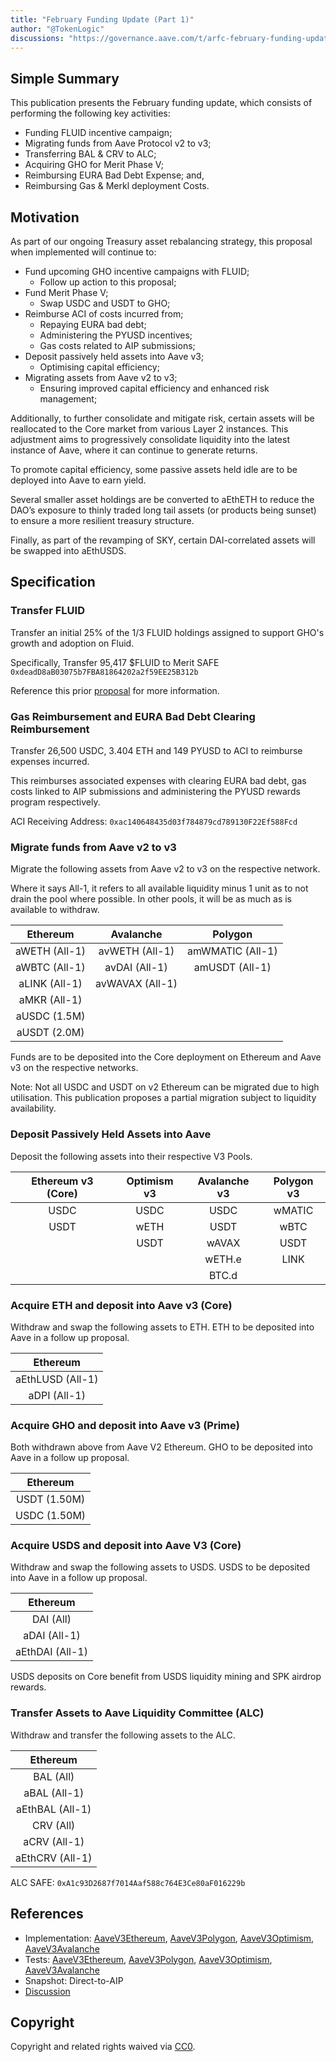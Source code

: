 ```yaml
---
title: "February Funding Update (Part 1)"
author: "@TokenLogic"
discussions: "https://governance.aave.com/t/arfc-february-funding-update/20712"
---
```


## Simple Summary

This publication presents the February funding update, which consists of performing the following key activities:

- Funding FLUID incentive campaign;
- Migrating funds from Aave Protocol v2 to v3;
- Transferring BAL & CRV to ALC;
- Acquiring GHO for Merit Phase V;
- Reimbursing EURA Bad Debt Expense; and,
- Reimbursing Gas & Merkl deployment Costs.

## Motivation

As part of our ongoing Treasury asset rebalancing strategy, this proposal when implemented will continue to:

- Fund upcoming GHO incentive campaigns with FLUID;
  - Follow up action to this proposal;
- Fund Merit Phase V;
  - Swap USDC and USDT to GHO;
- Reimburse ACI of costs incurred from;
  - Repaying EURA bad debt;
  - Administering the PYUSD incentives;
  - Gas costs related to AIP submissions;
- Deposit passively held assets into Aave v3;
  - Optimising capital efficiency;
- Migrating assets from Aave v2 to v3;
  - Ensuring improved capital efficiency and enhanced risk management;

Additionally, to further consolidate and mitigate risk, certain assets will be reallocated to the Core market from various Layer 2 instances. This adjustment aims to progressively consolidate liquidity into the latest instance of Aave, where it can continue to generate returns.

To promote capital efficiency, some passive assets held idle are to be deployed into Aave to earn yield.

Several smaller asset holdings are be converted to aEthETH to reduce the DAO’s exposure to thinly traded long tail assets (or products being sunset) to ensure a more resilient treasury structure.

Finally, as part of the revamping of SKY, certain DAI-correlated assets will be swapped into aEthUSDS.

## Specification

### Transfer FLUID

Transfer an initial 25% of the 1/3 FLUID holdings assigned to support GHO's growth and adoption on Fluid.

Specifically, Transfer 95,417 $FLUID to Merit SAFE `0xdeadD8aB03075b7FBA81864202a2f59EE25B312b`

Reference this prior [proposal](https://governance.aave.com/t/arfc-fluid-alignment-with-inst-purchase/19921) for more information.

### Gas Reimbursement and EURA Bad Debt Clearing Reimbursement

Transfer 26,500 USDC, 3.404 ETH and 149 PYUSD to ACI to reimburse expenses incurred.

This reimburses associated expenses with clearing EURA bad debt, gas costs linked to AIP submissions and administering the PYUSD rewards program respectively.

ACI Receiving Address: `0xac140648435d03f784879cd789130F22Ef588Fcd`

### Migrate funds from Aave v2 to v3

Migrate the following assets from Aave v2 to v3 on the respective network.

Where it says All-1, it refers to all available liquidity minus 1 unit as to not drain the pool where possible. In other pools, it will be as much as is available to withdraw.

|   Ethereum    |    Avalanche    |     Polygon     |
| :-----------: | :-------------: | :-------------: |
| aWETH (All-1) | avWETH (All-1)  | amWMATIC (All-1)|
| aWBTC (All-1) |  avDAI (All-1)  | amUSDT (All-1)  |
| aLINK (All-1) | avWAVAX (All-1) |                 |
| aMKR (All-1)  |                 |                 |
| aUSDC (1.5M)  |                 |                 |
| aUSDT (2.0M)  |                 |                 |

Funds are to be deposited into the Core deployment on Ethereum and Aave v3 on the respective networks.

Note: Not all USDC and USDT on v2 Ethereum can be migrated due to high utilisation. This publication proposes a partial migration subject to liquidity availability.

### Deposit Passively Held Assets into Aave

Deposit the following assets into their respective V3 Pools.

| Ethereum v3 (Core) | Optimism v3 | Avalanche v3 | Polygon v3 |
| :----------------: | :---------: | :----------: | :--------: |
|        USDC        |    USDC     |     USDC     |   wMATIC   |
|        USDT        |    wETH     |     USDT     |    wBTC    |
|                    |    USDT     |    wAVAX     |    USDT    |
|                    |             |    wETH.e    |    LINK    |
|                    |             |    BTC.d     |            |

### Acquire ETH and deposit into Aave v3 (Core)

Withdraw and swap the following assets to ETH. ETH to be deposited into Aave in a follow up proposal.

|     Ethereum     |
| :--------------: |
| aEthLUSD (All-1) |
|   aDPI (All-1)   |

### Acquire GHO and deposit into Aave v3 (Prime)

Both withdrawn above from Aave V2 Ethereum. GHO to be deposited into Aave in a follow up proposal.

|   Ethereum   |
| :----------: |
| USDT (1.50M) |
| USDC (1.50M) |

### Acquire USDS and deposit into Aave V3 (Core)

Withdraw and swap the following assets to USDS. USDS to be deposited into Aave in a follow up proposal.

|    Ethereum     |
| :-------------: |
|    DAI (All)    |
|  aDAI (All-1)   |
| aEthDAI (All-1) |

USDS deposits on Core benefit from USDS liquidity mining and SPK airdrop rewards.

### Transfer Assets to Aave Liquidity Committee (ALC)

Withdraw and transfer the following assets to the ALC.

|    Ethereum     |
| :-------------: |
|    BAL (All)    |
|  aBAL (All-1)   |
| aEthBAL (All-1) |
|    CRV (All)    |
|  aCRV (All-1)   |
| aEthCRV (All-1) |

ALC SAFE: `0xA1c93D2687f7014Aaf588c764E3Ce80aF016229b`

## References

- Implementation: [AaveV3Ethereum](https://github.com/bgd-labs/aave-proposals-v3/blob/main/src/20250120_Multi_FebruaryFundingUpdate/AaveV3Ethereum_FebruaryFundingUpdate_20250120.sol), [AaveV3Polygon](https://github.com/bgd-labs/aave-proposals-v3/blob/main/src/20250120_Multi_FebruaryFundingUpdate/AaveV3Polygon_FebruaryFundingUpdate_20250120.sol), [AaveV3Optimism](https://github.com/bgd-labs/aave-proposals-v3/blob/main/src/20250120_Multi_FebruaryFundingUpdate/AaveV3Optimism_FebruaryFundingUpdate_20250120.sol), [AaveV3Avalanche](https://github.com/bgd-labs/aave-proposals-v3/blob/main/src/20250120_Multi_FebruaryFundingUpdate/AaveV3Avalanche_FebruaryFundingUpdate_20250120.sol)
- Tests: [AaveV3Ethereum](https://github.com/bgd-labs/aave-proposals-v3/blob/main/src/20250120_Multi_FebruaryFundingUpdate/AaveV3Ethereum_FebruaryFundingUpdate_20250120.t.sol), [AaveV3Polygon](https://github.com/bgd-labs/aave-proposals-v3/blob/main/src/20250120_Multi_FebruaryFundingUpdate/AaveV3Polygon_FebruaryFundingUpdate_20250120.t.sol), [AaveV3Optimism](https://github.com/bgd-labs/aave-proposals-v3/blob/main/src/20250120_Multi_FebruaryFundingUpdate/AaveV3Optimism_FebruaryFundingUpdate_20250120.t.sol), [AaveV3Avalanche](https://github.com/bgd-labs/aave-proposals-v3/blob/main/src/20250120_Multi_FebruaryFundingUpdate/AaveV3Avalanche_FebruaryFundingUpdate_20250120.t.sol)
- Snapshot: Direct-to-AIP
- [Discussion](https://governance.aave.com/t/arfc-february-funding-update/20712)

## Copyright

Copyright and related rights waived via [CC0](https://creativecommons.org/publicdomain/zero/1.0/).
